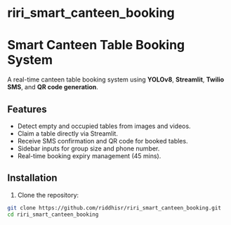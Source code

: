 # riri_smart_canteen_booking

# Smart Canteen Table Booking System

A real-time canteen table booking system using **YOLOv8**, **Streamlit**, **Twilio SMS**, and **QR code generation**.

## Features
- Detect empty and occupied tables from images and videos.
- Claim a table directly via Streamlit.
- Receive SMS confirmation and QR code for booked tables.
- Sidebar inputs for group size and phone number.
- Real-time booking expiry management (45 mins).

## Installation
1. Clone the repository:
```bash
git clone https://github.com/riddhisr/riri_smart_canteen_booking.git
cd riri_smart_canteen_booking
